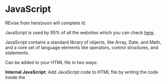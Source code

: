 # JavaScript
REvise from here(soon will complete it)

JavaScript is used by 95% of all the websites which you can check [here](https://w3techs.com/technologies/details/cp-javascript).

JavaScript contains a standard library of objects, like Array, Date, and Math, and a core set of language elements like operators, control structures, and statements. 

Can be added to your HTML file in two ways:

**Internal JavaScript:** Add JavaScript code to HTML file by writing the code inside the <script> tag. Place <script> tag inside the <head> or the <body> tag according to the requirement.

**External JavaScript File:** Create a file with .js extension and paste the JavaScript code inside it. After creating the file -> add this file in <script src=”file_name.js”> tag inside <head> tag of the HTML file.

***HTML provide primary structure of a website whereas js makes websites interative and dynamic.***

## Why JavaScript is used?

-💎 Web pages with interactive elements: User interaction with web pages is enabled through JavaScript. On a web page, JavaScript has essentially no bounds.

-💎 Developing online and mobile applications: For web and mobile app development, developers can employ a variety of JavaScript frameworks.

-💎 Creating web servers and server applications: Aside from websites and apps, developers may use JavaScript to create simple web servers and Node.js to construct         backend infrastructure.

-💎 Game Development: Browser games can also be made using JavaScript. Beginning developers can use these to hone their JavaScript skills.

## What can we build using JavaScript ?
![buildjs](https://user-images.githubusercontent.com/90051406/198816790-a0278422-c01b-4471-9163-e50b8e06299a.png)

## Introduction to Object Oriented Programming in JavaScript

Some of the common interview questions in JavaScript on OOPS-

▪ How is Object-Oriented Programming implemented in JavaScript? 

▪ How does it differ from other languages? 

▪ Can you implement Inheritance in JavaScript?

▪ How to Become a JavaScript Developer? [click](https://www.geeksforgeeks.org/how-to-become-a-javascript-developer/) & so on…

![oopjs](https://user-images.githubusercontent.com/90051406/198821284-68693862-ac3c-45f3-bf94-fdf2ff53951b.png)


Note: A Method in javascript is a property of an object whose value is a function. 

Object can be created in two ways in JavaScript: `Using an Object Literal` & `Using an Object Constructor`

Classes: JavaScript is a prototype based Object Oriented Language, which means it doesn’t have classes, rather it defines behaviors using a constructor function and then reuse it using the prototype. 

Note: Even the classes provided by ECMA2015 are objects.

`JavaScript classes, introduced in ECMAScript 2015, are primarily syntactical sugar over JavaScript’s existing prototype-based inheritance. The class syntax is not introducing a new object-oriented inheritance model to JavaScript. JavaScript classes provide a much simpler and clearer syntax to create objects and deal with inheritance.
–Mozilla Developer Network`

Encapsulation:create a person Object using the constructor and Initialize its properties and use its functions. We are not bothered with the implementation details. We are working with an Object’s interface without considering the implementation details. 
Sometimes encapsulation refers to the hiding of data or data Abstraction which means representing essential features hiding the background detail. Most of the OOP languages provide access modifiers to restrict the scope of a variable, but their are no such access modifiers in JavaScript but there are certain ways by which we can restrict the scope of variables within the Class/Object.

Inheritance:
Note: The Person and Student object both have same method (i.e toString()), this is called Method Overriding. Method Overriding allows a method in a child class to have the same name and method signature as that of a parent class. 
In the above code, the super keyword is used to refer to the immediate parent class’s instance variable. 

## 7 JavaScript Concepts That Every Web Developer Should Know
[Convert this short form](https://www.geeksforgeeks.org/7-javascript-concepts-that-every-developer-must-know/)

## Advanced JavaScript Backend Basics

## Functional Programming in JavaScript

# JavaScript Array

-It is used to store multiple elements in a single variable.
![jsarray](https://user-images.githubusercontent.com/90051406/198825954-6c5413cb-c3d1-4ea6-ba0f-ddf042433753.png)

The Array.entries() method works on iterable objects such as an array (or any data iterable data structure) and it used to fetch all the entries of the same data structure. This method is used to get a new Array that contains the key and value pairs for each index of an array. 

